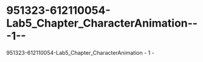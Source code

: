 # 951323-612110054-Lab5_Chapter_CharacterAnimation---1--
951323-612110054-Lab5_Chapter_CharacterAnimation - 1 -

